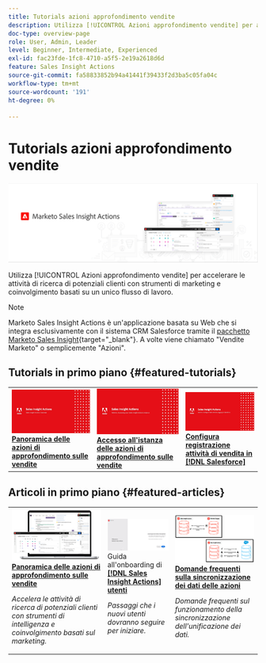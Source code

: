 ```yaml
---
title: Tutorials azioni approfondimento vendite
description: Utilizza [!UICONTROL Azioni approfondimento vendite] per accelerare le attività di ricerca di potenziali clienti con strumenti di marketing e coinvolgimento basati su un unico flusso di lavoro.
doc-type: overview-page
role: User, Admin, Leader
level: Beginner, Intermediate, Experienced
exl-id: fac23fde-1fc8-4710-a5f5-2e19a2618d6d
feature: Sales Insight Actions
source-git-commit: fa58833852b94a41441f39433f2d3ba5c05fa04c
workflow-type: tm+mt
source-wordcount: '191'
ht-degree: 0%

---
```


# Tutorials azioni approfondimento vendite

![](assets/header.png)

Utilizza [!UICONTROL Azioni approfondimento vendite] per accelerare le attività di ricerca di potenziali clienti con strumenti di marketing e coinvolgimento basati su un unico flusso di lavoro.

>[!NOTE]
>
>Marketo Sales Insight Actions è un&#39;applicazione basata su Web che si integra esclusivamente con il sistema CRM Salesforce tramite il [pacchetto Marketo Sales Insight](https://experienceleague.adobe.com/en/docs/marketo/using/product-docs/marketo-sales-insight/msi-for-salesforce/installation/install-marketo-sales-insight-package-in-salesforce-appexchange){target="_blank"}. A volte viene chiamato &quot;Vendite Marketo&quot; o semplicemente &quot;Azioni&quot;.

## Tutorials in primo piano {#featured-tutorials}

<table style="table-layout:fixed">
<tr>
<td>
<a href="/help/sales-insight-actions/sales-insight-actions-overview.md"><img alt="anteprima delle azioni Sales Insight Panoramica" src="assets/sales-insight-actions-feature-overview-videothumb.png" /></a>
<div><a href="/help/sales-insight-actions/sales-insight-actions-overview.md"><strong>Panoramica delle azioni di approfondimento sulle vendite</strong></a></div>
</td>
<td>
<a href="/help/sales-insight-actions/accessing-your-sales-insight-actions-instance.md"><img alt="miniatura per accedere all’istanza delle azioni Sales Insight" src="assets/accessing-your-sales-insight-actions-instance-videothumb.png" /></a>
<div><a href="/help/sales-insight-actions/accessing-your-sales-insight-actions-instance.md"><strong>Accesso all'istanza delle azioni di approfondimento sulle vendite</strong></a></div>
</td>
<td>
<a href="/help/sales-insight-actions/configure-sales-activity-logging-to-salesforce.md"><img alt="immagine di anteprima per configurare la registrazione delle attività di vendita in [!DNL Salesforce]" src="assets/configure-sales-activity-logging-to-salesforce-videothumb.png" /></a>
<div><a href="/help/sales-insight-actions/configure-sales-activity-logging-to-salesforce.md"><strong>Configura registrazione attività di vendita in [!DNL Salesforce]</strong></a></div>
</td>
</tr>
</table>

## Articoli in primo piano {#featured-articles}

<table style="table-layout:fixed">
<tr>
<td>
<a href="https://experienceleague.adobe.com/docs/marketo/using/product-docs/marketo-sales-insight/actions/sales-insight-actions-feature-overview.html"><img alt="anteprima delle azioni Sales Insight Panoramica della funzione" src="assets/sales-insight-actions-feature-overview-thumb.png" /></a>
<div><a href="https://experienceleague.adobe.com/docs/marketo/using/product-docs/marketo-sales-insight/actions/sales-insight-actions-feature-overview.html"><strong>Panoramica delle azioni di approfondimento sulle vendite</strong></a></div>
<p><em>Accelera le attività di ricerca di potenziali clienti con strumenti di intelligenza e coinvolgimento basati sul marketing.</em></p>
</td>
<td>
<a href="https://experienceleague.adobe.com/docs/marketo/using/product-docs/marketo-sales-insight/actions/getting-started/sales-insight-actions-user-onboarding-checklist.html"><img alt="immagine di anteprima per la Guida all&apos;onboarding di [!DNL Sales Insight Actions] utenti" src="assets/sales-insight-actions-user-onboarding-guide-thumb.png" /></a>
<div>Guida all'onboarding di <a href="https://experienceleague.adobe.com/docs/marketo/using/product-docs/marketo-sales-insight/actions/getting-started/sales-insight-actions-user-onboarding-checklist.html"><strong>[!DNL Sales Insight Actions] utenti</strong></a></div>
<p><em>Passaggi che i nuovi utenti dovranno seguire per iniziare.</em></p>
</td>
<td>
<a href="https://experienceleague.adobe.com/docs/marketo/using/product-docs/marketo-sales-insight/actions/admin/actions-data-sync-faq.html"><img alt="miniatura per le domande frequenti sulla sincronizzazione dei dati delle azioni" src="assets/actions-data-sync-faq-thumb.png" /></a>
<div><a href="https://experienceleague.adobe.com/docs/marketo/using/product-docs/marketo-sales-insight/actions/admin/actions-data-sync-faq.html"><strong>Domande frequenti sulla sincronizzazione dei dati delle azioni</strong></a></div>
<p><em>Domande frequenti sul funzionamento della sincronizzazione dell'unificazione dei dati.</em></p>
</td>
</tr>
</table>
